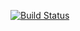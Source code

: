 [![Build Status](https://travis-ci.com/BusraSunar/fall2019-hw1-BusraSunar.svg?token=CFBXsqDhWHRaeZ6XvLD4&branch=master)](https://travis-ci.com/BusraSunar/fall2019-hw1-BusraSunar)
